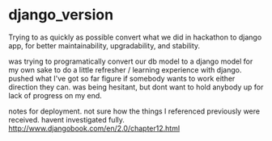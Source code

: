 django_version
===========
Trying to as quickly as possible convert what we did in hackathon to django app, for better
maintainability, upgradability, and stability. 

was trying to programatically convert our db model to a django model for my own sake to 
do a little refresher / learning experience with django. pushed what I've got so far
figure if somebody wants to work either direction they can. was being hesitant, but 
dont want to hold anybody up for lack of progress on my end. 

notes for deployment. not sure how the things I referenced previously were received. havent investigated fully.
http://www.djangobook.com/en/2.0/chapter12.html

